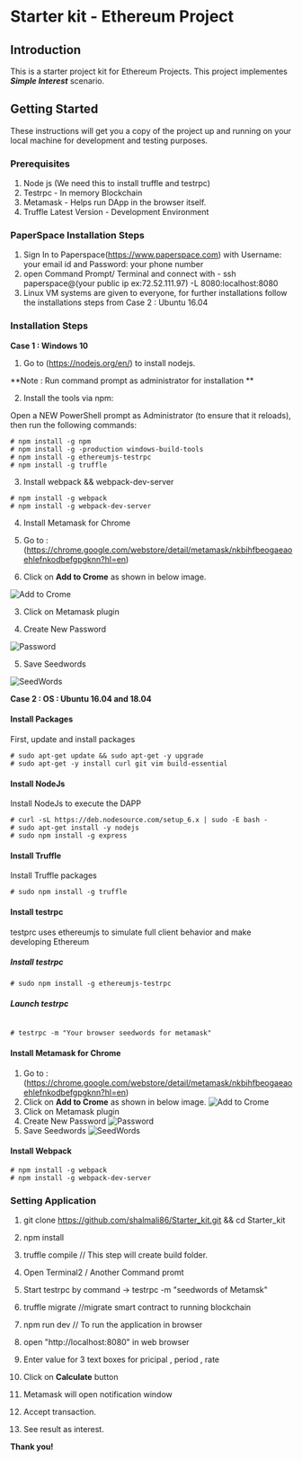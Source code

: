 # Starter kit - Ethereum Project

## Introduction
  This is a starter project kit for Ethereum Projects. This project implementes _**Simple Interest**_ scenario.
  
## Getting Started 
  These instructions will get you a copy of the project up and running on your local machine for development and testing purposes.

### Prerequisites

1.  Node js (We need this to install truffle and testrpc) 
2. Testrpc - In memory Blockchain
3. Metamask - Helps run DApp in the browser itself.
4. Truffle Latest Version - Development Environment

### PaperSpace Installation Steps
1. Sign In to Paperspace(https://www.paperspace.com) with Username: your email id and Password: your phone number
2. open Command Prompt/ Terminal and connect with - ssh paperspace@(your public ip ex:72.52.111.97) -L 8080:localhost:8080
3. Linux VM systems are given to everyone, for further installations follow the installations steps from Case 2 : Ubuntu 16.04
 
### Installation Steps

**Case 1 : Windows 10**


1. Go to (https://nodejs.org/en/) to install nodejs.


**Note : Run command prompt as administrator for installation **


2. Install the tools via npm:

Open a NEW PowerShell prompt as Administrator (to ensure that it reloads), then run the following commands:

```
# npm install -g npm
# npm install -g -production windows-build-tools
# npm install -g ethereumjs-testrpc
# npm install -g truffle

```

3. Install webpack && webpack-dev-server

```
# npm install -g webpack
# npm install -g webpack-dev-server

```
4. Install Metamask for Chrome

1. Go to : (https://chrome.google.com/webstore/detail/metamask/nkbihfbeogaeaoehlefnkodbefgpgknn?hl=en)

2. Click on **Add to Crome** as shown in below image.

![Add to Crome](/0_G5l8hOVqhjQ1kxhC.png)

3. Click on Metamask plugin 

4. Create New Password

![Password](/download.png)

5. Save Seedwords

![SeedWords](/download_1.png)

**Case 2 : OS : Ubuntu 16.04 and 18.04** 
#### Install Packages
First, update and install packages
```
# sudo apt-get update && sudo apt-get -y upgrade
# sudo apt-get -y install curl git vim build-essential 

```
#### Install NodeJs
Install NodeJs to execute the DAPP
```
# curl -sL https://deb.nodesource.com/setup_6.x | sudo -E bash -
# sudo apt-get install -y nodejs
# sudo npm install -g express

```
#### Install Truffle
Install Truffle packages
```
# sudo npm install -g truffle
```
#### Install testrpc
testprc uses ethereumjs to simulate full client behavior and make developing Ethereum
##### Install testrpc

```
# sudo npm install -g ethereumjs-testrpc

```
##### Launch testrpc

```

# testrpc -m "Your browser seedwords for metamask"

```
#### Install Metamask for Chrome

1. Go to : (https://chrome.google.com/webstore/detail/metamask/nkbihfbeogaeaoehlefnkodbefgpgknn?hl=en)
2. Click on **Add to Crome** as shown in below image.
![Add to Crome](/0_G5l8hOVqhjQ1kxhC.png)
3. Click on Metamask plugin 
4. Create New Password
![Password](/download.png)
5. Save Seedwords
![SeedWords](/download_1.png)

#### Install Webpack 

```
# npm install -g webpack
# npm install -g webpack-dev-server

```


### Setting Application


1. git clone https://github.com/shalmali86/Starter_kit.git && cd Starter_kit

2. npm install

3. truffle compile // This step will create build folder.

4. Open Terminal2 / Another Command promt

5. Start testrpc by command ->  testrpc -m "seedwords of Metamsk"

6. truffle migrate //migrate smart contract to running blockchain 

7. npm run dev // To run the application in browser

8. open "http://localhost:8080" in web browser

9. Enter value for 3 text boxes for pricipal , period , rate

10. Click on **Calculate** button 

11. Metamask will open notification window 

12. Accept transaction.

13. See result as interest. 

**Thank you!**
